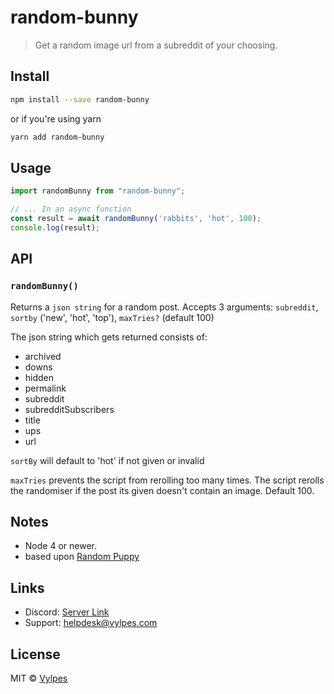 # random-bunny

> Get a random image url from a subreddit of your choosing.

## Install

```bash
npm install --save random-bunny
```

or if you're using yarn

```bash
yarn add random-bunny
```


## Usage

```ts
import randomBunny from "random-bunny";

// ... In an async function
const result = await randomBunny('rabbits', 'hot', 100);
console.log(result);
```

## API

### `randomBunny()`

Returns a `json string` for a random post. Accepts 3 arguments: `subreddit`, `sortby` ('new', 'hot', 'top'), `maxTries?` (default 100)

The json string which gets returned consists of:
- archived
- downs
- hidden
- permalink
- subreddit
- subredditSubscribers
- title
- ups
- url

`sortBy` will default to 'hot' if not given or invalid

`maxTries` prevents the script from rerolling too many times. The script rerolls the randomiser if the post its given doesn't contain an image. Default 100.

## Notes

* Node 4 or newer.
* based upon [Random Puppy](https://github.com/dylang/random-puppy)

## Links

* Discord: [Server Link](https://discord.gg/UyAhAVp)
* Support: [helpdesk@vylpes.com](mailto:helpdesk@vylpes.com)

## License

MIT © [Vylpes](https://www.vylpes.com)